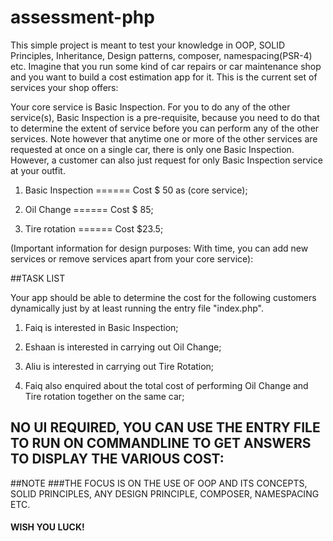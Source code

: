# assessment-php
This simple project is meant to test your knowledge in OOP, SOLID Principles, Inheritance, Design patterns, composer, namespacing(PSR-4) etc.
Imagine that you run some kind of car repairs or car maintenance shop and you want to build a cost estimation app for it. This is the current set of services your shop offers:

Your core service is Basic Inspection. For you to do any of the other service(s), Basic Inspection is a pre-requisite, because you need to do that to determine the extent of service before you can perform any of the other services.
Note however that anytime one or more of the other services are requested at once on a single car, there is only one Basic Inspection.
However, a customer can also just request for only Basic Inspection service at your outfit.

1. Basic Inspection ====== Cost $ 50 as (core service);

2. Oil Change ====== Cost $ 85;

3. Tire rotation ====== Cost $23.5;

(Important information for design purposes: With time, you can add new services or remove services apart from your core service):

##TASK LIST

Your app should be able to determine the cost for the following customers dynamically just by at least running the entry file "index.php".

1. Faiq is interested in Basic Inspection;

2. Eshaan is interested in carrying out Oil Change;

3. Aliu is interested in carrying out Tire Rotation;

4. Faiq also enquired about the total cost of performing Oil Change and Tire rotation together on the same car;

## NO UI REQUIRED, YOU CAN USE THE ENTRY FILE TO RUN ON COMMANDLINE TO GET ANSWERS TO DISPLAY THE VARIOUS COST:

##NOTE
###THE FOCUS IS ON THE USE OF OOP AND ITS CONCEPTS, SOLID PRINCIPLES, ANY DESIGN PRINCIPLE, COMPOSER, NAMESPACING ETC.

#### WISH YOU LUCK!